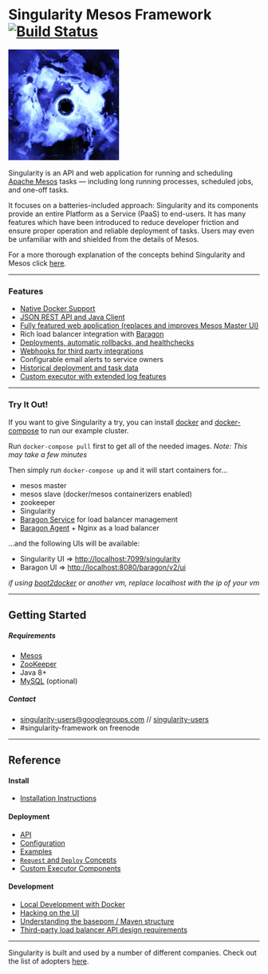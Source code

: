 # Singularity Mesos Framework [![Build Status](https://travis-ci.org/HubSpot/Singularity.svg?branch=master)](https://travis-ci.org/HubSpot/Singularity)

![Singularity](Docs/images/singularity.png)

Singularity is an API and web application for running and scheduling [Apache Mesos](http://mesos.apache.org/) tasks — including long running processes, scheduled jobs, and one-off tasks.

It focuses on a batteries-included approach: Singularity and its components provide an entire Platform as a Service (PaaS) to end-users. It has many features which have been introduced to reduce developer friction and ensure proper operation and reliable deployment of tasks. Users may even be unfamiliar with and shielded from the details of Mesos.

For a more thorough explanation of the concepts behind Singularity and Mesos click [here](Docs/about/how-it-works.md).

----------

### Features

 - [Native Docker Support](Docs/reference/container-options.md)
 - [JSON REST API and Java Client](Docs/reference/apidocs/api-index.md)
 - [Fully featured web application (replaces and improves Mesos Master UI)](Docs/about/ui.md)
 - Rich load balancer integration with [Baragon](https://github.com/HubSpot/Baragon)
 - [Deployments, automatic rollbacks, and healthchecks](Docs/about/how-it-works.md#deploys)
 - [Webhooks for third party integrations](Docs/reference/webhooks.md)
 - Configurable email alerts to service owners
 - [Historical deployment and task data](Docs/reference/database.md)
 - [Custom executor with extended log features](Docs/about/how-it-works.md#optional-components)

----------

### Try It Out!

If you want to give Singularity a try, you can install [docker](https://docs.docker.com/installation/) and [docker-compose](https://docs.docker.com/compose/#installation-and-set-up) to run our example cluster.

Run `docker-compose pull` first to get all of the needed images. *Note: This may take a few minutes*

Then simply run `docker-compose up` and it will start containers for...
- mesos master
- mesos slave (docker/mesos containerizers enabled)
- zookeeper
- Singularity
- [Baragon Service](https://github.com/HubSpot/Baragon) for load balancer management
- [Baragon Agent](https://github.com/HubSpot/Baragon) + Nginx as a load balancer

...and the following UIs will be available:
- Singularity UI => [http://localhost:7099/singularity](http://localhost:7099/singularity)
- Baragon UI => [http://localhost:8080/baragon/v2/ui](http://localhost:8080/baragon/v2/ui)

*if using [boot2docker](http://boot2docker.io/) or another vm, replace localhost with the ip of your vm*

----------

## Getting Started
##### Requirements

 - [Mesos](http://mesos.apache.org/gettingstarted/)
 - [ZooKeeper](https://zookeeper.apache.org/doc/r3.4.6/zookeeperStarted.html) 
 - Java 8+
 - [MySQL](http://dev.mysql.com/usingmysql/get_started.html) (optional)

##### Contact

- [singularity-users@googlegroups.com](mailto:singularity-users@googlegroups.com) // [singularity-users](https://groups.google.com/forum/#!topic/singularity-users/)
- \#singularity-framework on freenode

----------

## Reference

#### Install

 - [Installation Instructions](Docs/getting-started/install.md)

#### Deployment

 - [API](Docs/reference/apidocs/api-index.md)
 - [Configuration](Docs/reference/configuration.md)
 - [Examples](Docs/getting-started/basic-examples.md)
 - [`Request` and `Deploy` Concepts](Docs/about/requests-and-deploys.md)
 - [Custom Executor Components](Docs/about/how-it-works.md#optional-components)

#### Development

- [Local Development with Docker](Docs/development/developing-with-docker.md)
- [Hacking on the UI](Docs/development/ui.md)
- [Understanding the basepom / Maven structure](Docs/development/basepom.md)
- [Third-party load balancer API design requirements](Docs/development/load-balancer-integration.md)

----------

Singularity is built and used by a number of different companies. Check out the list of adopters [here](Docs/about/adopters.md). 
